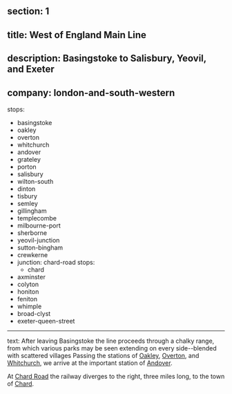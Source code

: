 ﻿section: 1
----
title: West of England Main Line
----
description: Basingstoke to Salisbury, Yeovil, and Exeter
----
company: london-and-south-western
----
stops:
- basingstoke
- oakley
- overton
- whitchurch
- andover
- grateley
- porton
- salisbury
- wilton-south
- dinton
- tisbury
- semley
- gillingham
- templecombe
- milbourne-port
- sherborne
- yeovil-junction
- sutton-bingham
- crewkerne
- junction: chard-road
  stops:
    - chard
- axminster
- colyton
- honiton
- feniton
- whimple
- broad-clyst
- exeter-queen-street
----
text: After leaving Basingstoke the line proceeds through a chalky range, from which various parks may be seen extending on every side--blended with scattered villages Passing the stations of [Oakley](/stations/oakley), [Overton](/stations/overton), and [Whitchurch](/stations/whitchurch), we arrive at the important station of [Andover](/stations/andover).

At [Chard Road](/stations/chard-road) the railway diverges to the right, three miles long, to the town of [Chard](/stations/chard).
